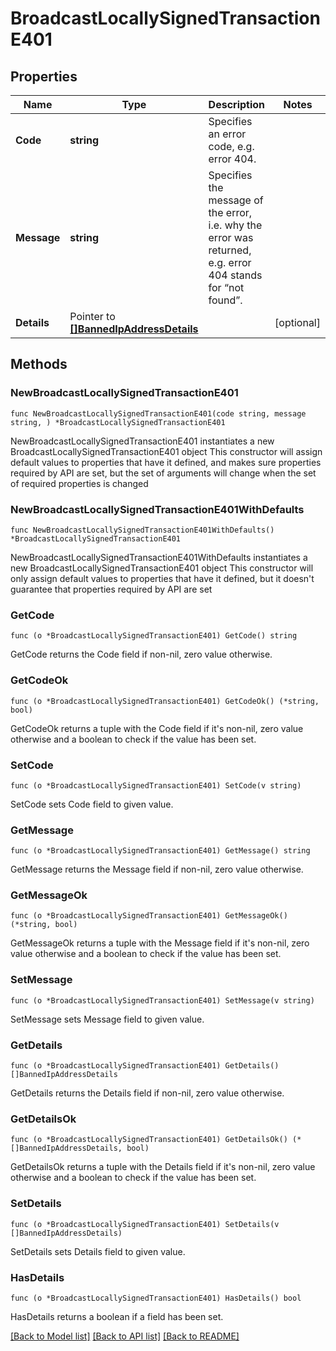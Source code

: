 # BroadcastLocallySignedTransactionE401

## Properties

Name | Type | Description | Notes
------------ | ------------- | ------------- | -------------
**Code** | **string** | Specifies an error code, e.g. error 404. | 
**Message** | **string** | Specifies the message of the error, i.e. why the error was returned, e.g. error 404 stands for “not found”. | 
**Details** | Pointer to [**[]BannedIpAddressDetails**](BannedIpAddressDetails.md) |  | [optional] 

## Methods

### NewBroadcastLocallySignedTransactionE401

`func NewBroadcastLocallySignedTransactionE401(code string, message string, ) *BroadcastLocallySignedTransactionE401`

NewBroadcastLocallySignedTransactionE401 instantiates a new BroadcastLocallySignedTransactionE401 object
This constructor will assign default values to properties that have it defined,
and makes sure properties required by API are set, but the set of arguments
will change when the set of required properties is changed

### NewBroadcastLocallySignedTransactionE401WithDefaults

`func NewBroadcastLocallySignedTransactionE401WithDefaults() *BroadcastLocallySignedTransactionE401`

NewBroadcastLocallySignedTransactionE401WithDefaults instantiates a new BroadcastLocallySignedTransactionE401 object
This constructor will only assign default values to properties that have it defined,
but it doesn't guarantee that properties required by API are set

### GetCode

`func (o *BroadcastLocallySignedTransactionE401) GetCode() string`

GetCode returns the Code field if non-nil, zero value otherwise.

### GetCodeOk

`func (o *BroadcastLocallySignedTransactionE401) GetCodeOk() (*string, bool)`

GetCodeOk returns a tuple with the Code field if it's non-nil, zero value otherwise
and a boolean to check if the value has been set.

### SetCode

`func (o *BroadcastLocallySignedTransactionE401) SetCode(v string)`

SetCode sets Code field to given value.


### GetMessage

`func (o *BroadcastLocallySignedTransactionE401) GetMessage() string`

GetMessage returns the Message field if non-nil, zero value otherwise.

### GetMessageOk

`func (o *BroadcastLocallySignedTransactionE401) GetMessageOk() (*string, bool)`

GetMessageOk returns a tuple with the Message field if it's non-nil, zero value otherwise
and a boolean to check if the value has been set.

### SetMessage

`func (o *BroadcastLocallySignedTransactionE401) SetMessage(v string)`

SetMessage sets Message field to given value.


### GetDetails

`func (o *BroadcastLocallySignedTransactionE401) GetDetails() []BannedIpAddressDetails`

GetDetails returns the Details field if non-nil, zero value otherwise.

### GetDetailsOk

`func (o *BroadcastLocallySignedTransactionE401) GetDetailsOk() (*[]BannedIpAddressDetails, bool)`

GetDetailsOk returns a tuple with the Details field if it's non-nil, zero value otherwise
and a boolean to check if the value has been set.

### SetDetails

`func (o *BroadcastLocallySignedTransactionE401) SetDetails(v []BannedIpAddressDetails)`

SetDetails sets Details field to given value.

### HasDetails

`func (o *BroadcastLocallySignedTransactionE401) HasDetails() bool`

HasDetails returns a boolean if a field has been set.


[[Back to Model list]](../README.md#documentation-for-models) [[Back to API list]](../README.md#documentation-for-api-endpoints) [[Back to README]](../README.md)


